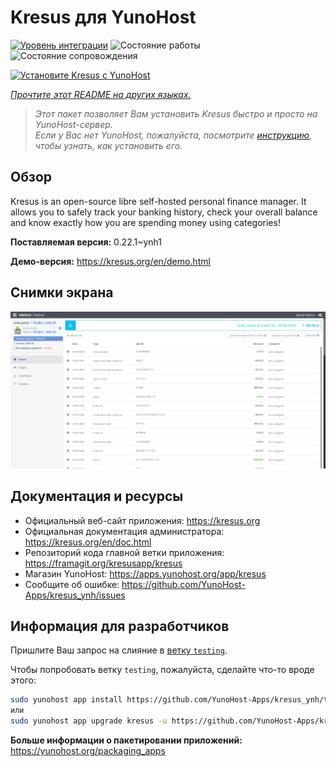 <!--
Важно: этот README был автоматически сгенерирован <https://github.com/YunoHost/apps/tree/master/tools/readme_generator>
Он НЕ ДОЛЖЕН редактироваться вручную.
-->

# Kresus для YunoHost

[![Уровень интеграции](https://apps.yunohost.org/badge/integration/kresus)](https://ci-apps.yunohost.org/ci/apps/kresus/)
![Состояние работы](https://apps.yunohost.org/badge/state/kresus)
![Состояние сопровождения](https://apps.yunohost.org/badge/maintained/kresus)

[![Установите Kresus с YunoHost](https://install-app.yunohost.org/install-with-yunohost.svg)](https://install-app.yunohost.org/?app=kresus)

*[Прочтите этот README на других языках.](./ALL_README.md)*

> *Этот пакет позволяет Вам установить Kresus быстро и просто на YunoHost-сервер.*  
> *Если у Вас нет YunoHost, пожалуйста, посмотрите [инструкцию](https://yunohost.org/install), чтобы узнать, как установить его.*

## Обзор

Kresus is an open-source libre self-hosted personal finance manager. It allows you to safely track your banking history, check your overall balance and know exactly how you are spending money using categories!


**Поставляемая версия:** 0.22.1~ynh1

**Демо-версия:** <https://kresus.org/en/demo.html>

## Снимки экрана

![Снимок экрана Kresus](./doc/screenshots/screenshot.png)

## Документация и ресурсы

- Официальный веб-сайт приложения: <https://kresus.org>
- Официальная документация администратора: <https://kresus.org/en/doc.html>
- Репозиторий кода главной ветки приложения: <https://framagit.org/kresusapp/kresus>
- Магазин YunoHost: <https://apps.yunohost.org/app/kresus>
- Сообщите об ошибке: <https://github.com/YunoHost-Apps/kresus_ynh/issues>

## Информация для разработчиков

Пришлите Ваш запрос на слияние в [ветку `testing`](https://github.com/YunoHost-Apps/kresus_ynh/tree/testing).

Чтобы попробовать ветку `testing`, пожалуйста, сделайте что-то вроде этого:

```bash
sudo yunohost app install https://github.com/YunoHost-Apps/kresus_ynh/tree/testing --debug
или
sudo yunohost app upgrade kresus -u https://github.com/YunoHost-Apps/kresus_ynh/tree/testing --debug
```

**Больше информации о пакетировании приложений:** <https://yunohost.org/packaging_apps>
